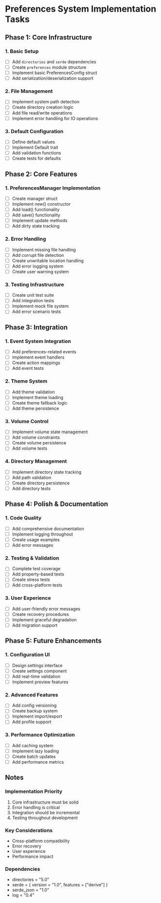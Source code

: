 # Preferences System Implementation Tasks

## Phase 1: Core Infrastructure

### 1. Basic Setup
- [ ] Add `directories` and `serde` dependencies
- [ ] Create `preferences` module structure
- [ ] Implement basic PreferencesConfig struct
- [ ] Add serialization/deserialization support

### 2. File Management
- [ ] Implement system path detection
- [ ] Create directory creation logic
- [ ] Add file read/write operations
- [ ] Implement error handling for IO operations

### 3. Default Configuration
- [ ] Define default values
- [ ] Implement Default trait
- [ ] Add validation functions
- [ ] Create tests for defaults

## Phase 2: Core Features

### 1. PreferencesManager Implementation
- [ ] Create manager struct
- [ ] Implement new() constructor
- [ ] Add load() functionality
- [ ] Add save() functionality
- [ ] Implement update methods
- [ ] Add dirty state tracking

### 2. Error Handling
- [ ] Implement missing file handling
- [ ] Add corrupt file detection
- [ ] Create unwritable location handling
- [ ] Add error logging system
- [ ] Create user warning system

### 3. Testing Infrastructure
- [ ] Create unit test suite
- [ ] Add integration tests
- [ ] Implement mock file system
- [ ] Add error scenario tests

## Phase 3: Integration

### 1. Event System Integration
- [ ] Add preferences-related events
- [ ] Implement event handlers
- [ ] Create action mappings
- [ ] Add event tests

### 2. Theme System
- [ ] Add theme validation
- [ ] Implement theme loading
- [ ] Create theme fallback logic
- [ ] Add theme persistence

### 3. Volume Control
- [ ] Implement volume state management
- [ ] Add volume constraints
- [ ] Create volume persistence
- [ ] Add volume tests

### 4. Directory Management
- [ ] Implement directory state tracking
- [ ] Add path validation
- [ ] Create directory persistence
- [ ] Add directory tests

## Phase 4: Polish & Documentation

### 1. Code Quality
- [ ] Add comprehensive documentation
- [ ] Implement logging throughout
- [ ] Create usage examples
- [ ] Add error messages

### 2. Testing & Validation
- [ ] Complete test coverage
- [ ] Add property-based tests
- [ ] Create stress tests
- [ ] Add cross-platform tests

### 3. User Experience
- [ ] Add user-friendly error messages
- [ ] Create recovery procedures
- [ ] Implement graceful degradation
- [ ] Add migration support

## Phase 5: Future Enhancements

### 1. Configuration UI
- [ ] Design settings interface
- [ ] Create settings component
- [ ] Add real-time validation
- [ ] Implement preview features

### 2. Advanced Features
- [ ] Add config versioning
- [ ] Create backup system
- [ ] Implement import/export
- [ ] Add profile support

### 3. Performance Optimization
- [ ] Add caching system
- [ ] Implement lazy loading
- [ ] Create batch updates
- [ ] Add performance metrics

## Notes

### Implementation Priority
1. Core infrastructure must be solid
2. Error handling is critical
3. Integration should be incremental
4. Testing throughout development

### Key Considerations
- Cross-platform compatibility
- Error recovery
- User experience
- Performance impact

### Dependencies
- directories = "5.0"
- serde = { version = "1.0", features = ["derive"] }
- serde_json = "1.0"
- log = "0.4"
